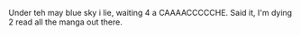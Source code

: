Under teh may blue sky i lie, waiting 4 a CAAAACCCCCHE. Said it, I'm dying 2 read all the manga out there.
